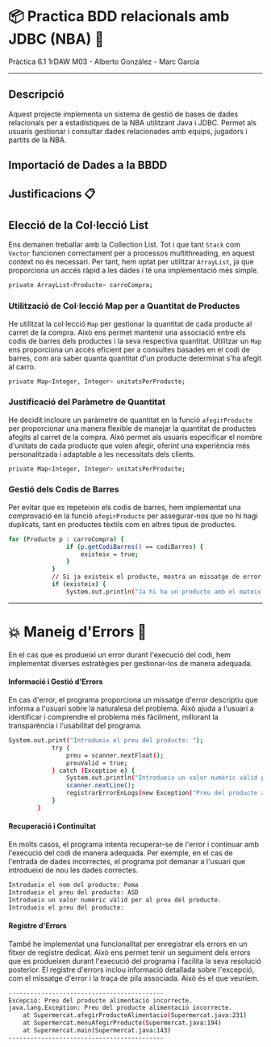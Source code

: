 # 📦 Practica BDD relacionals amb JDBC (NBA) 🛒

Pràctica 6.1 1rDAW M03 - Alberto González - Marc Garcia

---

## Descripció

Aquest projecte implementa un sistema de gestió de bases de dades relacionals per a estadístiques de la NBA utilitzant Java i JDBC. Permet als usuaris gestionar i consultar dades relacionades amb equips, jugadors i partits de la NBA.

## Importació de Dades a la BBDD

## Justificacions 📋

## Elecció de la Col·lecció List

Ens demanen treballar amb la Collection List. Tot i que tant `Stack` com `Vector` funcionen correctament per a processos multithreading, en aquest context no és necessari. Per tant, hem optat per utilitzar `ArrayList`, ja que proporciona un accés ràpid a les dades i té una implementació més simple.

```sh
private ArrayList<Producte> carroCompra;
```

### Utilització de Col·lecció Map per a Quantitat de Productes

He utilitzat la col·lecció `Map` per gestionar la quantitat de cada producte al carret de la compra. Això ens permet mantenir una associació entre els codis de barres dels productes i la seva respectiva quantitat. Utilitzar un `Map` ens proporciona un accés eficient per a consultes basades en el codi de barres, com ara saber quanta quantitat d'un producte determinat s'ha afegit al carro.

```sh
private Map<Integer, Integer> unitatsPerProducte;
```

### Justificació del Paràmetre de Quantitat

He decidit incloure un paràmetre de quantitat en la funció `afegirProducte` per proporcionar una manera flexible de manejar la quantitat de productes afegits al carret de la compra. Això permet als usuaris especificar el nombre d'unitats de cada producte que volen afegir, oferint una experiència més personalitzada i adaptable a les necessitats dels clients.


```sh
private Map<Integer, Integer> unitatsPerProducte;
```

### Gestió dels Codis de Barres

Per evitar que es repeteixin els codis de barres, hem implementat una comprovació en la funció `afegirProducte` per assegurar-nos que no hi hagi duplicats, tant en productes tèxtils com en altres tipus de productes.

```sh
for (Producte p : carroCompra) {
                if (p.getCodiBarres() == codiBarres) {
                    existeix = true;
                }
            }
            // Si ja existeix el producte, mostra un missatge de error
            if (existeix) {
                System.out.println("Ja hi ha un producte amb el mateix codi de barres al carro.");
```

---

# 💥 Maneig d'Errors 🚨

En el cas que es produeixi un error durant l'execució del codi, hem implementat diverses estratègies per gestionar-los de manera adequada.

#### Informació i Gestió d'Errors

En cas d'error, el programa proporciona un missatge d'error descriptiu que informa a l'usuari sobre la naturalesa del problema. Això ajuda a l'usuari a identificar i comprendre el problema més fàcilment, millorant la transparència i l'usabilitat del programa.

```sh
System.out.print("Introdueix el preu del producte: ");
            try {
                preu = scanner.nextFloat();
                preuValid = true;
            } catch (Exception e) {
                System.out.println("Introdueix un valor numèric vàlid per al preu del producte.");
                scanner.nextLine();
                registrarErrorEnLogs(new Exception("Preu del producte alimentació incorrecte."));
            }
        }
```

#### Recuperació i Continuïtat

En molts casos, el programa intenta recuperar-se de l'error i continuar amb l'execució del codi de manera adequada. Per exemple, en el cas de l'entrada de dades incorrectes, el programa pot demanar a l'usuari que introdueixi de nou les dades correctes.

```sh
Introdueix el nom del producte: Poma
Introdueix el preu del producte: ASD
Introdueix un valor numèric vàlid per al preu del producte.
Introdueix el preu del producte:
```

#### Registre d'Errors

També he implementat una funcionalitat per enregistrar els errors en un fitxer de registre dedicat. Això ens permet tenir un seguiment dels errors que es produeixen durant l'execució del programa i facilita la seva resolució posterior. El registre d'errors inclou informació detallada sobre l'excepció, com el missatge d'error i la traça de pila associada. Això és el que veuríem.

```sh
-------------------------------------------
Excepció: Preu del producte alimentació incorrecte.
java.lang.Exception: Preu del producte alimentació incorrecte.
	at Supermercat.afegirProducteAlimentacio(Supermercat.java:231)
	at Supermercat.menuAfegirProducte(Supermercat.java:194)
	at Supermercat.main(Supermercat.java:143)
-------------------------------------------
```
